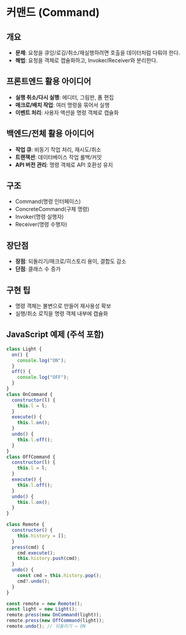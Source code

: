 # 커맨드 (Command)

## 개요

- **문제**: 요청을 큐잉/로깅/취소/재실행하려면 호출을 데이터처럼 다뤄야 한다.
- **해법**: 요청을 객체로 캡슐화하고, Invoker/Receiver와 분리한다.

## 프론트엔드 활용 아이디어

- **실행 취소/다시 실행**: 에디터, 그림판, 폼 편집
- **매크로/배치 작업**: 여러 명령을 묶어서 실행
- **이벤트 처리**: 사용자 액션을 명령 객체로 캡슐화

## 백엔드/전체 활용 아이디어

- **작업 큐**: 비동기 작업 처리, 재시도/취소
- **트랜잭션**: 데이터베이스 작업 롤백/커밋
- **API 버전 관리**: 명령 객체로 API 호환성 유지

## 구조

- Command(명령 인터페이스)
- ConcreteCommand(구체 명령)
- Invoker(명령 실행자)
- Receiver(명령 수행자)

## 장단점

- **장점**: 되돌리기/매크로/히스토리 용이, 결합도 감소
- **단점**: 클래스 수 증가

## 구현 팁

- 명령 객체는 불변으로 만들어 재사용성 확보
- 실행/취소 로직을 명령 객체 내부에 캡슐화

## JavaScript 예제 (주석 포함)

```javascript
class Light {
  on() {
    console.log("ON");
  }
  off() {
    console.log("OFF");
  }
}
class OnCommand {
  constructor(l) {
    this.l = l;
  }
  execute() {
    this.l.on();
  }
  undo() {
    this.l.off();
  }
}
class OffCommand {
  constructor(l) {
    this.l = l;
  }
  execute() {
    this.l.off();
  }
  undo() {
    this.l.on();
  }
}

class Remote {
  constructor() {
    this.history = [];
  }
  press(cmd) {
    cmd.execute();
    this.history.push(cmd);
  }
  undo() {
    const cmd = this.history.pop();
    cmd?.undo();
  }
}

const remote = new Remote();
const light = new Light();
remote.press(new OnCommand(light));
remote.press(new OffCommand(light));
remote.undo(); // 되돌리기 → ON
```
